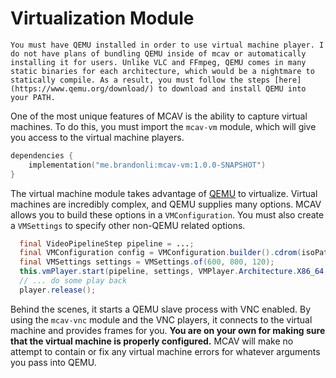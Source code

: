 # Virtualization Module

```{warning}
You must have QEMU installed in order to use virtual machine player. I do not have plans of bundling QEMU inside of mcav or automatically installing it for users. Unlike VLC and FFmpeg, QEMU comes in many static binaries for each architecture, which would be a nightmare to statically compile. As a result, you must follow the steps [here](https://www.qemu.org/download/) to download and install QEMU into your PATH.
```

One of the most unique features of MCAV is the ability to capture virtual machines. To do this, you must import the
`mcav-vm` module, which will give you access to the virtual machine players.

```kotlin
dependencies {
    implementation("me.brandonli:mcav-vm:1.0.0-SNAPSHOT")
}
```

The virtual machine module takes advantage of [QEMU](https://www.qemu.org/download/) to virtualize. Virtual machines are
incredibly complex, and QEMU supplies many options. MCAV allows you to build these options in a `VMConfiguration`. You
must also create a `VMSettings` to specify other non-QEMU related options.

```java
  final VideoPipelineStep pipeline = ...;
  final VMConfiguration config = VMConfiguration.builder().cdrom(isoPath).memory(2048);
  final VMSettings settings = VMSettings.of(600, 800, 120);
  this.vmPlayer.start(pipeline, settings, VMPlayer.Architecture.X86_64, config);
  // ... do some play back
  player.release();
```

Behind the scenes, it starts a QEMU slave process with VNC enabled. By using the `mcav-vnc` module and the VNC players,
it connects to the virtual machine and provides frames for you. **You are on your own for making sure that the virtual
machine is properly configured.** MCAV will make no attempt to contain or fix any virtual machine errors for whatever
arguments you pass into QEMU.